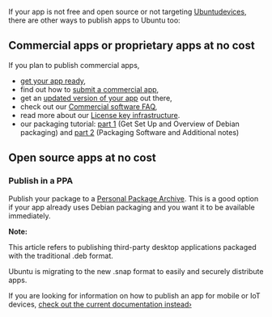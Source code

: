 





If your app is not free and open source or not targeting [Ubuntudevices](https://wiki.ubuntu.com/Touch/), there are other ways to publish apps
to Ubuntu too:

## Commercial apps or proprietary apps at no cost

If you plan to publish commercial apps,

  * [get your app ready](/en/publish/other-forms-of-submitting-apps/my-apps-packages/),
  * find out how to [submit a commercial app](/en/publish/other-forms-of-submitting-apps/publish-commercial-app/),
  * get an [updated version of your app](/en/publish/other-forms-of-submitting-apps/updating-your-app/) out there,
  * check out our [Commercial software FAQ](/en/publish/other-forms-of-submitting-apps/commercial-software-faqs/),
  * read more about our [License key infrastructure](/en/publish/other-forms-of-submitting-apps/licence-key-infrastructure/).
  * our packaging tutorial: [part 1](/en/publish/other-forms-of-submitting-apps/commercial-apps-packaging-setup/) (Get Set Up and Overview of Debian packaging) and [part 2](/en/publish/other-forms-of-submitting-apps/commercial-apps-packaging/) (Packaging Software and Additional notes)

## Open source apps at no cost

### Publish in a PPA

Publish your package to a [Personal Package Archive](/en/publish/other-forms-of-submitting-apps/ppa/). This is a good option if your app already uses
Debian packaging and you want it to be available immediately.

**Note:**

This article refers to publishing third-party desktop applications packaged
with the traditional .deb format.

Ubuntu is migrating to the new .snap format to easily and securely distribute
apps.

If you are looking for information on how to publish an app for mobile or IoT
devices, [check out the current documentation instead›](https://developer.ubuntu.com/en/publish)





